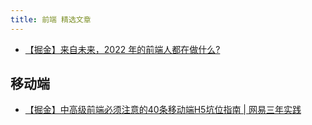 ```yaml
---
title: 前端 精选文章
---
```


- [【掘金】来自未来，2022 年的前端人都在做什么?](https://juejin.cn/post/7062617190981173278 '来自未来，2022 年的前端人都在做什么?')


## 移动端

- [【掘金】中高级前端必须注意的40条移动端H5坑位指南 | 网易三年实践](https://juejin.cn/post/6921886428158754829 '中高级前端必须注意的40条移动端H5坑位指南 | 网易三年实践')
